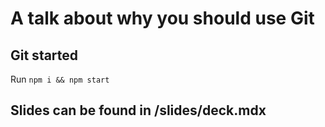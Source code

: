 # A talk about why you should use Git

## Git started

Run `npm i && npm start`

## Slides can be found in /slides/deck.mdx